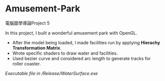 # Amusement-Park
電腦圖學導論Project 5

In this project, I built a wonderful amusement park with OpenGL. 
- After the model being loaded, I made facilities run by applying **Hierachy Transformation Matrix**.
- Wrote specific shaders to draw water and facilities.
- Used bezier curve and considered arc length to generate tracks for roller coaster.

_Executable file in /Release/WaterSurface.exe_
